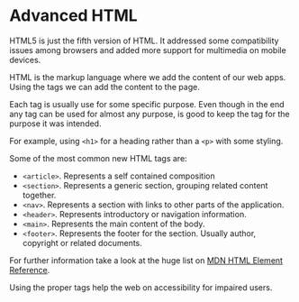 # Advanced HTML

HTML5 is just the fifth version of HTML. It addressed some compatibility issues among browsers and added more support for multimedia on mobile devices.

HTML is the markup language where we add the content of our web apps. Using the tags we can add the content to the page.

Each tag is usually use for some specific purpose. Even though in the end any tag can be used for almost any purpose, is good to keep the tag for the purpose it was intended.

For example, using `<h1>` for a heading rather than a `<p>` with some styling.

Some of the most common new HTML tags are:

- `<article>`. Represents a self contained composition
- `<section>`. Represents a generic section, grouping related content together.
- `<nav>`. Represents a section with links to other parts of the application.
- `<header>`. Represents introductory or navigation information.
- `<main>`. Represents the main content of the body.
- `<footer>`. Represents the footer for the section. Usually author, copyright or related documents.

For further information take a look at the huge list on [MDN HTML Element Reference](https://developer.mozilla.org/en-US/docs/Web/HTML/Element).

Using the proper tags help the web on accessibility for impaired users.
